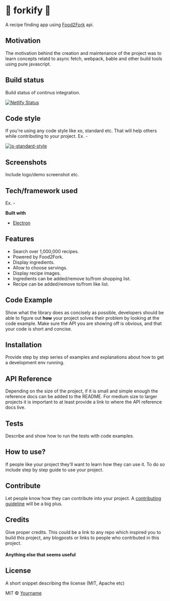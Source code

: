 # 🥣  forkify 🍴

A recipe finding app using [Food2Fork](https://www.food2fork.com/) api.
## Motivation

The motivation behind the creation and maintenance of the project was to learn concepts relatd to async fetch, webpack, bable and other build tools using pure javascript.

## Build status

Build status of continus integration.

[![Netlify Status](https://api.netlify.com/api/v1/badges/faed744a-d388-41c7-930d-5c5af9a9937e/deploy-status)](https://app.netlify.com/sites/majhirockzz-forkify/deploys)

## Code style
If you're using any code style like xo, standard etc. That will help others while contributing to your project. Ex. -

[![js-standard-style](https://img.shields.io/badge/code%20style-standard-brightgreen.svg?style=flat)](https://github.com/feross/standard)
 
## Screenshots
Include logo/demo screenshot etc.

## Tech/framework used
Ex. -

<b>Built with</b>
- [Electron](https://electron.atom.io)

## Features

- Search over 1,000,000 recipes.
- Powered by Food2Fork.
- Display ingredients.
- Allow to choose servings.
- Display recipe images.
- Ingredients can be added/remove to/from shopping list.
- Recipe can be added/remove to/from like list.

## Code Example
Show what the library does as concisely as possible, developers should be able to figure out **how** your project solves their problem by looking at the code example. Make sure the API you are showing off is obvious, and that your code is short and concise.

## Installation
Provide step by step series of examples and explanations about how to get a development env running.

## API Reference

Depending on the size of the project, if it is small and simple enough the reference docs can be added to the README. For medium size to larger projects it is important to at least provide a link to where the API reference docs live.

## Tests
Describe and show how to run the tests with code examples.

## How to use?
If people like your project they’ll want to learn how they can use it. To do so include step by step guide to use your project.

## Contribute

Let people know how they can contribute into your project. A [contributing guideline](https://github.com/zulip/zulip-electron/blob/master/CONTRIBUTING.md) will be a big plus.

## Credits
Give proper credits. This could be a link to any repo which inspired you to build this project, any blogposts or links to people who contrbuted in this project. 

#### Anything else that seems useful

## License
A short snippet describing the license (MIT, Apache etc)

MIT © [Yourname]()